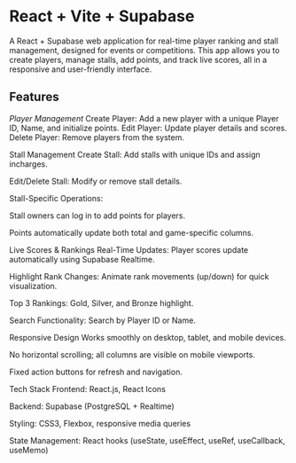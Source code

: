 # React + Vite + Supabase

A React + Supabase web application for real-time player ranking and stall management, designed for events or competitions. This app allows you to create players, manage stalls, add points, and track live scores, all in a responsive and user-friendly interface.

## Features
*Player Management*
Create Player: Add a new player with a unique Player ID, Name, and initialize points.
Edit Player: Update player details and scores.
Delete Player: Remove players from the system.

Stall Management
Create Stall: Add stalls with unique IDs and assign incharges.

Edit/Delete Stall: Modify or remove stall details.

Stall-Specific Operations:

Stall owners can log in to add points for players.

Points automatically update both total and game-specific columns.

Live Scores & Rankings
Real-Time Updates: Player scores update automatically using Supabase Realtime.

Highlight Rank Changes: Animate rank movements (up/down) for quick visualization.

Top 3 Rankings: Gold, Silver, and Bronze highlight.

Search Functionality: Search by Player ID or Name.

Responsive Design
Works smoothly on desktop, tablet, and mobile devices.

No horizontal scrolling; all columns are visible on mobile viewports.

Fixed action buttons for refresh and navigation.

Tech Stack
Frontend: React.js, React Icons

Backend: Supabase (PostgreSQL + Realtime)

Styling: CSS3, Flexbox, responsive media queries

State Management: React hooks (useState, useEffect, useRef, useCallback, useMemo)
